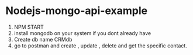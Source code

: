 # Nodejs-mongo-api-example

1) NPM START
2) install mongodb on your system if you dont already have
3) Create db name CRMdb 
4) go to postman and create , update , delete and get the specific contact.